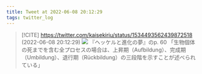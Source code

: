 ```yaml
---
title: Tweet at 2022-06-08 20:12:29
tags: twitter_log
---
```


> [!CITE] https://twitter.com/kaisekiriu/status/1534493562439872518 (2022-06-08 20:12:29)
> ![](https://twitter.com/kaisekiriu/status/1534493562439872518)
> 『ヘッケルと進化の夢』のp. 60
> 「生物個体の死までを含む全プロセスの場合は、上昇期（Aufbildung）、完成期（Umbildung）、退行期（Rückbildung）の三段階を示すことが述べられている」
